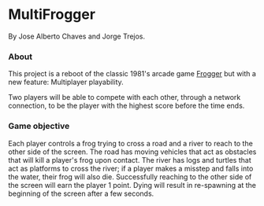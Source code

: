 # MultiFrogger
By Jose Alberto Chaves and Jorge Trejos.
### About
This project is a reboot of the classic 1981's arcade game [Frogger](https://en.wikipedia.org/wiki/Frogger) but with a new feature: Multiplayer playability.

Two players will be able to compete with each other, through a network connection, to be the player with the highest score before the time ends.

### Game objective
Each player controls a frog trying to cross a road and a river to reach to the other side of the screen. The road has moving vehicles that act as obstacles that will kill a player's frog upon contact. The river has logs and turtles that act as platforms to cross the river; if a player makes a misstep and falls into the water, their frog will also die. Successfully reaching to the other side of the screen will earn the player 1 point. Dying will result in re-spawning at the beginning of the screen after a few seconds. 
